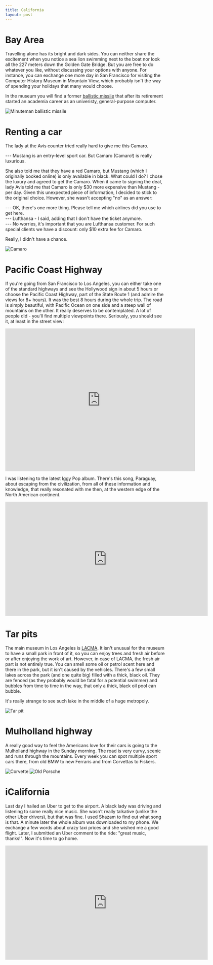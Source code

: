 ```yaml
---
title: California
layout: post
---
```


# Bay Area

Travelling alone has its bright and dark sides. You can neither share the excitement when you notice a sea lion swimming next to the boat nor look all the 227 meters down the Golden Gate Bridge. But you are free to do whatever you like, without discussing your options with anyone. For instance, you can exchange one more day in San Francisco for visiting the Computer History Museum in Mountain View, which probably isn't the way of spending your holidays that many would choose.

In the museum you will find a former [ballistic missile](https://en.wikipedia.org/wiki/LGM-30_Minuteman) that after its retirement started an academia career as an univeristy, general-purpose computer.

![Minuteman ballistic missile](https://farm9.staticflickr.com/8250/29376655486_998049796e_z_d.jpg)

# Renting a car

The lady at the Avis counter tried really hard to give me this Camaro.

--- Mustang is an entry-level sport car. But Camaro (Camaro!) is really luxurious.

She also told me that they have a red Camaro, but Mustang (which I originally booked online) is only available in black. What could I do? I chose the luxury and agreed to get the Camaro. When it came to signing the deal, lady Avis told me that Camaro is only $30 more expensive than Mustang - per day. Given this unexpected piece of information, I decided to stick to the original choice. However, she wasn't accepting "no" as an answer:

--- OK, there's one more thing. Please tell me which airlines did you use to get here. <br/>
--- Lufthansa - I said, adding that I don't have the ticket anymore. <br/>
--- No worries, it's important that you are Lufthansa customer. For such special clients we have a discount: only $10 extra fee for Camaro.

Really, I didn't have a chance.

![Camaro](https://farm9.staticflickr.com/8423/29411223655_2904fbb394_z_d.jpg)

# Pacific Coast Highway

If you're going from San Francisco to Los Angeles, you can either take one of the standard highways and see the Hollywood sign in about 5 hours or choose the Pacific Coast Highway, part of the State Route 1 (and admire the views for 8+ hours). It was the best 8 hours during the whole trip. The road is simply beautiful, with Pacific Ocean on one side and a steep wall of mountains on the other. It really deserves to be contemplated. A lot of people did - you'll find multiple viewpoints there. Seriously, you should see it, at least in the street view:

<iframe src="https://www.google.com/maps/embed?pb=!1m0!3m2!1spl!2spl!4v1473149328355!6m8!1m7!1sClLkrz87W0TMmis5XNjM8g!2m2!1d36.00650380665856!2d-121.5104782625278!3f143.82189673111782!4f-6.511088146547237!5f0.7820865974627469" width="600" height="450" frameborder="0" style="border:0" allowfullscreen></iframe>

I was listening to the latest Iggy Pop album. There's this song, Paraguay, about escaping from the civilization, from all of these information and knowledge, that really resonated with me then, at the western edge of the North American continent.

<iframe width="640" height="360" src="https://www.youtube.com/embed/nLcUR7iBWqE" frameborder="0" allowfullscreen></iframe>

# Tar pits

The main museum in Los Angeles is [LACMA](http://www.lacma.org). It isn't unusual for the museum to have a small park in front of it, so you can enjoy trees and fresh air before or after enjoying the work of art. However, in case of LACMA, the fresh air part is not entirely true. You can smell some oil or petrol scent here and there in the park, but it isn't caused by the vehicles. There's a few small lakes across the park (and one quite big) filled with a thick, black oil. They are fenced (as they probably would be fatal for a potential swimmer) and bubbles from time to time in the way, that only a thick, black oil pool can bubble.

It's really strange to see such lake in the middle of a huge metropoly.

![Tar pit](https://farm9.staticflickr.com/8491/29411212885_89efa9c9a0_z_d.jpg)

# Mulholland highway

A really good way to feel the Americans love for their cars is going to the Mulholland highway in the Sunday morning. The road is very curvy, scenic and runs through the mountains. Every week you can spot multiple sport cars there, from old BMW to new Ferraris and from Corvettas to Fiskers.

![Corvette](https://farm9.staticflickr.com/8298/28789334783_cbd5e8a56b_z_d.jpg)
![Old Porsche](https://farm9.staticflickr.com/8536/29411137375_a13e129228_z_d.jpg)

# iCalifornia

Last day I hailed an Uber to get to the airport. A black lady was driving and listening to some really nice music. She wasn't really talkative (unlike the other Uber drivers), but that was fine. I used Shazam to find out what song is that. A minute later the whole album was downloaded to my phone. We exchange a few words about crazy taxi prices and she wished me a good flight. Later, I submitted an Uber comment to the ride: "great music, thanks!". Now it's time to go home.

<iframe width="640" height="360" src="https://www.youtube.com/embed/FuWPseegaKw" frameborder="0" allowfullscreen></iframe>
